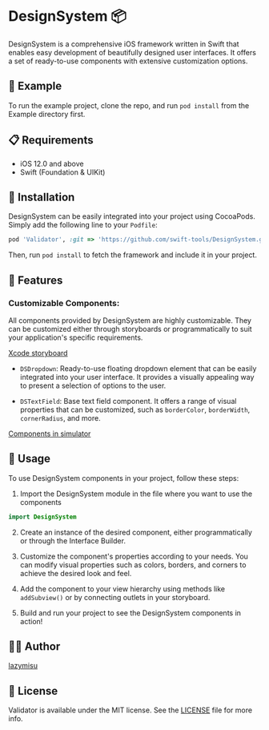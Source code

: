 # DesignSystem 📦

DesignSystem is a comprehensive iOS framework written in Swift that enables easy development of beautifully designed user interfaces. It offers a set of ready-to-use components with extensive customization options.

## 🌟 Example

To run the example project, clone the repo, and run `pod install` from the Example directory first.

## 📋 Requirements

- iOS 12.0 and above
- Swift (Foundation & UIKit)

## 🚀 Installation

DesignSystem can be easily integrated into your project using CocoaPods. Simply add the following line to your `Podfile`:

```ruby
pod 'Validator', :git => 'https://github.com/swift-tools/DesignSystem.git'
```

Then, run `pod install` to fetch the framework and include it in your project.

## 🎨 Features

### Customizable Components:

All components provided by DesignSystem are highly customizable. They can be customized either through storyboards or programmatically to suit your application's specific requirements.

[Xcode storyboard](DesignSystem/Assets/xcode-storyboard.png)

- `DSDropdown`: Ready-to-use floating dropdown element that can be easily integrated into your user interface. It provides a visually appealing way to present a selection of options to the user.

- `DSTextField`: Base text field component. It offers a range of visual properties that can be customized, such as `borderColor`, `borderWidth`, `cornerRadius`, and more.

[Components in simulator](DesignSystem/Assets/components-simulator.png)

## 📖 Usage

To use DesignSystem components in your project, follow these steps:

1. Import the DesignSystem module in the file where you want to use the components

```swift
import DesignSystem
```

2. Create an instance of the desired component, either programmatically or through the Interface Builder.

3. Customize the component's properties according to your needs. You can modify visual properties such as colors, borders, and corners to achieve the desired look and feel.

4. Add the component to your view hierarchy using methods like `addSubview()` or by connecting outlets in your storyboard.

5. Build and run your project to see the DesignSystem components in action!

## 👨‍💻 Author

[lazymisu](https://github.com/lazymisu)

## 📝 License

Validator is available under the MIT license. See the [LICENSE](https://github.com/swift-tools/DesignSystem/blob/main/LICENSE) file for more info.
